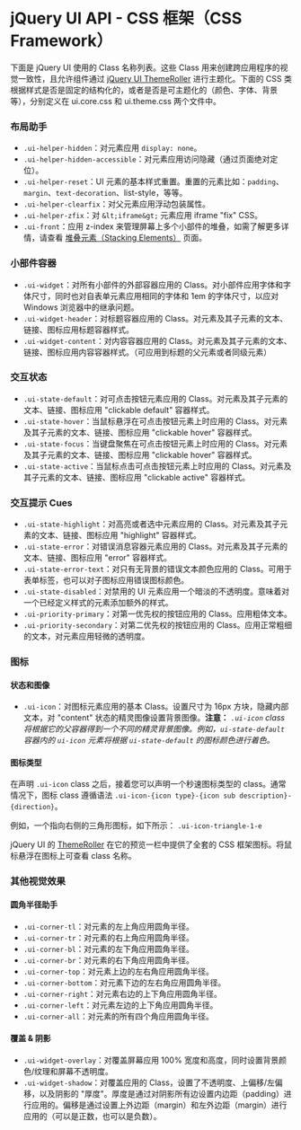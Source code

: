 # jQuery UI API - CSS 框架（CSS Framework）

下面是 jQuery UI 使用的 Class 名称列表。这些 Class 用来创建跨应用程序的视觉一致性，且允许组件通过 [jQuery UI ThemeRoller](//jqueryui.com/themeroller/) 进行主题化。下面的 CSS 类根据样式是否是固定的结构化的，或者是否是可主题化的（颜色、字体、背景等），分别定义在 ui.core.css 和 ui.theme.css 两个文件中。

### 布局助手

*   `.ui-helper-hidden`：对元素应用 `display: none`。
*   `.ui-helper-hidden-accessible`：对元素应用访问隐藏（通过页面绝对定位）。
*   `.ui-helper-reset`：UI 元素的基本样式重置。重置的元素比如：`padding`、`margin`、`text-decoration`、list-style，等等。
*   `.ui-helper-clearfix`：对父元素应用浮动包装属性。
*   `.ui-helper-zfix`：对 `&lt;iframe&gt;` 元素应用 iframe "fix" CSS。
*   `.ui-front`：应用 z-index 来管理屏幕上多个小部件的堆叠，如需了解更多详情，请查看 [堆叠元素（Stacking Elements）](api-stacking-elements.html) 页面。

### 小部件容器

*   `.ui-widget`：对所有小部件的外部容器应用的 Class。对小部件应用字体和字体尺寸，同时也对自表单元素应用相同的字体和 1em 的字体尺寸，以应对 Windows 浏览器中的继承问题。
*   `.ui-widget-header`：对标题容器应用的 Class。对元素及其子元素的文本、链接、图标应用标题容器样式。
*   `.ui-widget-content`：对内容容器应用的 Class。对元素及其子元素的文本、链接、图标应用内容容器样式。（可应用到标题的父元素或者同级元素）

### 交互状态

*   `.ui-state-default`：对可点击按钮元素应用的 Class。对元素及其子元素的文本、链接、图标应用 "clickable default" 容器样式。
*   `.ui-state-hover`：当鼠标悬浮在可点击按钮元素上时应用的 Class。对元素及其子元素的文本、链接、图标应用 "clickable hover" 容器样式。
*   `.ui-state-focus`：当键盘聚焦在可点击按钮元素上时应用的 Class。对元素及其子元素的文本、链接、图标应用 "clickable hover" 容器样式。
*   `.ui-state-active`：当鼠标点击可点击按钮元素上时应用的 Class。对元素及其子元素的文本、链接、图标应用 "clickable active" 容器样式。

### 交互提示 Cues

*   `.ui-state-highlight`：对高亮或者选中元素应用的 Class。对元素及其子元素的文本、链接、图标应用 "highlight" 容器样式。
*   `.ui-state-error`：对错误消息容器元素应用的 Class。对元素及其子元素的文本、链接、图标应用 "error" 容器样式。
*   `.ui-state-error-text`：对只有无背景的错误文本颜色应用的 Class。可用于表单标签，也可以对子图标应用错误图标颜色。
*   `.ui-state-disabled`：对禁用的 UI 元素应用一个暗淡的不透明度。意味着对一个已经定义样式的元素添加额外的样式。
*   `.ui-priority-primary`：对第一优先权的按钮应用的 Class。应用粗体文本。
*   `.ui-priority-secondary`：对第二优先权的按钮应用的 Class。应用正常粗细的文本，对元素应用轻微的透明度。

### 图标

#### 状态和图像

*   `.ui-icon`：对图标元素应用的基本 Class。设置尺寸为 16px 方块，隐藏内部文本，对 "content" 状态的精灵图像设置背景图像。**注意：** _`.ui-icon` class 将根据它的父容器得到一个不同的精灵背景图像。例如，`ui-state-default` 容器内的 `ui-icon` 元素将根据 `ui-state-default` 的图标颜色进行着色。_

#### 图标类型

在声明 `.ui-icon` class 之后，接着您可以声明一个秒速图标类型的 class。通常情况下，图标 class 遵循语法 `.ui-icon-{icon type}-{icon sub description}-{direction}`。

例如，一个指向右侧的三角形图标，如下所示： `.ui-icon-triangle-1-e`

jQuery UI 的 [ThemeRoller](//jqueryui.com/themeroller) 在它的预览一栏中提供了全套的 CSS 框架图标。将鼠标悬浮在图标上可查看 class 名称。

### 其他视觉效果

#### 圆角半径助手

*   `.ui-corner-tl`：对元素的左上角应用圆角半径。
*   `.ui-corner-tr`：对元素的右上角应用圆角半径。
*   `.ui-corner-bl`：对元素的左下角应用圆角半径。
*   `.ui-corner-br`：对元素的右下角应用圆角半径。
*   `.ui-corner-top`：对元素上边的左右角应用圆角半径。
*   `.ui-corner-bottom`：对元素下边的左右角应用圆角半径。
*   `.ui-corner-right`：对元素右边的上下角应用圆角半径。
*   `.ui-corner-left`：对元素左边的上下角应用圆角半径。
*   `.ui-corner-all`：对元素的所有四个角应用圆角半径。

#### 覆盖 & 阴影

*   `.ui-widget-overlay`：对覆盖屏幕应用 100% 宽度和高度，同时设置背景颜色/纹理和屏幕不透明度。
*   `.ui-widget-shadow`：对覆盖应用的 Class，设置了不透明度、上偏移/左偏移，以及阴影的 "厚度"。厚度是通过对阴影所有边设置内边距（padding）进行应用的。偏移是通过设置上外边距（margin）和左外边距（margin）进行应用的（可以是正数，也可以是负数）。

